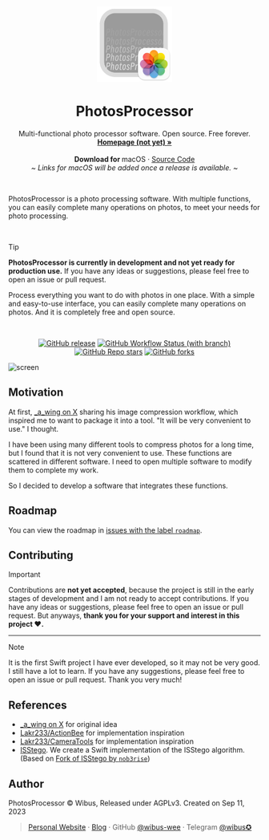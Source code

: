 <p align="center">
  <p align="center">
   <img width="150" height="150" src="/PhotosProcessor/Assets.xcassets/AppIcon.appiconset/icon_512x512@2x.png" alt="Logo">
  </p>
	<h1 align="center"><b>PhotosProcessor</b></h1>
	<p align="center">
		Multi-functional photo processor software. Open source. Free forever.
    <br />
    <a href="#readme"><strong>Homepage (not yet) »</strong></a>
    <br />
    <br />
    <b>Download for </b>
		macOS · <a href="https://github.com/wibus-wee/PhotosProcessor/archive/refs/heads/main.zip">Source Code</a>
    <br />
    <i>~ Links for macOS will be added once a release is available. ~</i>
  </p>
</p>

<br />

PhotosProcessor is a photo processing software. With multiple functions, you can easily complete many operations on photos, to meet your needs for photo processing.

<br />

> [!TIP]
> **PhotosProcessor is currently in development and not yet ready for production use.** If you have any ideas or suggestions, please feel free to open an issue or pull request.

Process everything you want to do with photos in one place. With a simple and easy-to-use interface, you can easily complete many operations on photos. And it is completely free and open source.

<br />

<div align="center">

[![GitHub release](https://img.shields.io/github/v/release/wibus-wee/PhotosProcessor?color=orange&label=latest%20release&sort=semver&style=flat-square)](https://github.com/wibus-wee/PhotosProcessor/releases/latest)
[![GitHub Workflow Status (with branch)](https://img.shields.io/github/actions/workflow/status/wibus-wee/PhotosProcessor/build.yml?style=flat-square)](https://github.com/wibus-wee/PhotosProcessor/actions/workflows/build.yml)
[![GitHub Repo stars](https://img.shields.io/github/stars/wibus-wee/PhotosProcessor?style=flat-square)](https://github.com/wibus-wee/PhotosProcessor/stargazers)
[![GitHub forks](https://img.shields.io/github/forks/wibus-wee/PhotosProcessor?style=flat-square)](https://github.com/wibus-wee/PhotosProcessor/forks)

</div>

![screen](./Resources/screen.avif)

## Motivation

At first, [_a_wing on X](https://twitter.com/_a_wing/status/1700586549065155043) sharing his image compression workflow, which inspired me to want to package it into a tool. "It will be very convenient to use." I thought.

I have been using many different tools to compress photos for a long time, but I found that it is not very convenient to use. These functions are scattered in different software. I need to open multiple software to modify them to complete my work. 

So I decided to develop a software that integrates these functions.

## Roadmap

You can view the roadmap in [issues with the label `roadmap`](https://github.com/wibus-wee/PhotosProcessor/issues?q=is:issue+is:open+sort:updated-desc+label:roadmap).

## Contributing

> [!IMPORTANT]
> Contributions are **not yet accepted**, because the project is still in the early stages of development and I am not ready to accept contributions. If you have any ideas or suggestions, please feel free to open an issue or pull request. But anyways, **thank you for your support and interest in this project ❤️.**

---

> [!NOTE]
> It is the first Swift project I have ever developed, so it may not be very good. I still have a lot to learn. If you have any suggestions, please feel free to open an issue or pull request. Thank you very much!


## References

- [_a_wing on X](https://twitter.com/_a_wing/status/1700586549065155043) for original idea
- [Lakr233/ActionBee](https://github.com/Lakr233/ActionBee) for implementation inspiration
- [Lakr233/CameraTools](https://github.com/Lakr233/CameraTools) for implementation inspiration
- [ISStego](https://github.com/isena/ISStego). We create a Swift implementation of the ISStego algorithm. (Based on [Fork of ISStego by `nob3rise`](https://github.com/nob3rise/ISStego))

## Author

PhotosProcessor © Wibus, Released under AGPLv3. Created on Sep 11, 2023

> [Personal Website](http://wibus.ren/) · [Blog](https://blog.wibus.ren/) · GitHub [@wibus-wee](https://github.com/wibus-wee/) · Telegram [@wibus✪](https://t.me/wibus_wee)


